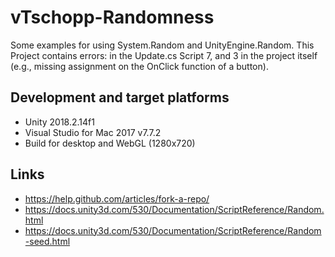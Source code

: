 # vTschopp-Randomness
Some examples for using System.Random and UnityEngine.Random.
This Project contains errors: in the Update.cs Script 7, and 3 in the project itself 
(e.g., missing assignment on the OnClick function of a button).

## Development and target platforms
* Unity 2018.2.14f1
* Visual Studio for Mac 2017 v7.7.2
* Build for desktop and WebGL (1280x720)

## Links
+ https://help.github.com/articles/fork-a-repo/
+ https://docs.unity3d.com/530/Documentation/ScriptReference/Random.html
+ https://docs.unity3d.com/530/Documentation/ScriptReference/Random-seed.html
